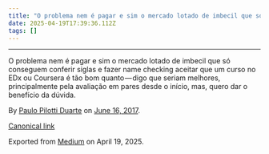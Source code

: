```yaml
---
title: "O problema nem é pagar e sim o mercado lotado de imbecil que só conseguem conferir siglas e fazer…"
date: 2025-04-19T17:39:36.112Z
tags: []
---
```


* * *

O problema nem é pagar e sim o mercado lotado de imbecil que só conseguem conferir siglas e fazer name checking aceitar que um curso no EDx ou Coursera é tão bom quanto — digo que seriam melhores, principalmente pela avaliação em pares desde o início, mas, quero dar o benefício da dúvida.

By [Paulo Pilotti Duarte](https://medium.com/@paulopilotti) on [June 16, 2017](https://medium.com/p/feba55693640).

[Canonical link](https://medium.com/@paulopilotti/o-problema-nem-%C3%A9-pagar-e-sim-o-mercado-lotado-de-imbecil-que-s%C3%B3-conseguem-conferir-siglas-e-fazer-feba55693640)

Exported from [Medium](https://medium.com) on April 19, 2025.